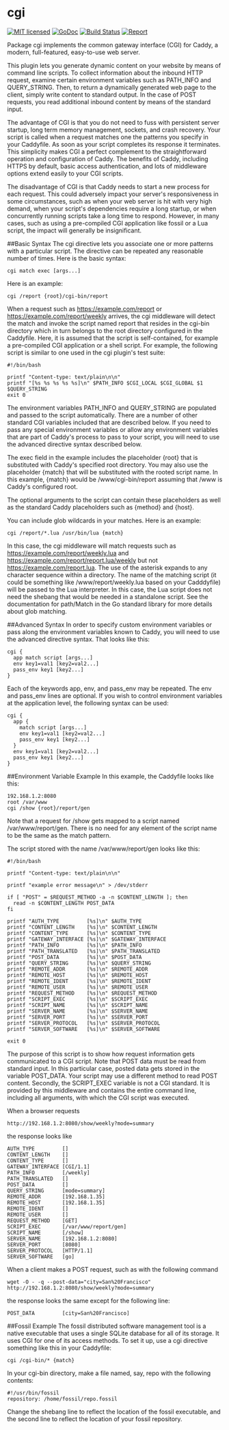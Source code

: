 # cgi

[![MIT licensed](https://img.shields.io/badge/license-MIT-blue.svg)](https://raw.githubusercontent.com/jung-kurt/caddy-cgi/master/LICENSE)
[![GoDoc](https://godoc.org/github.com/jung-kurt/caddy-cgi?status.svg)](https://godoc.org/github.com/jung-kurt/caddy-cgi)
[![Build Status](https://travis-ci.org/jung-kurt/caddy-cgi.svg?branch=master)](https://travis-ci.org/jung-kurt/caddy-cgi)
[![Report](https://goreportcard.com/badge/github.com/jung-kurt/caddy-cgi)](https://goreportcard.com/report/github.com/jung-kurt/caddy-cgi)

Package cgi implements the common gateway interface (CGI) for Caddy, a modern,
full-featured, easy-to-use web server.

This plugin lets you generate dynamic content on your website by means of
command line scripts. To collect information about the inbound HTTP request,
examine certain environment variables such as PATH_INFO and QUERY_STRING. Then,
to return a dynamically generated web page to the client, simply write content
to standard output. In the case of POST requests, you read additional inbound
content by means of the standard input.

The advantage of CGI is that you do not need to fuss with persistent server
startup, long term memory management, sockets, and crash recovery. Your script
is called when a request matches one the patterns you specify in your
Caddyfile. As soon as your script completes its response it terminates. This
simplicity makes CGI a perfect complement to the straightforward operation and
configuration of Caddy. The benefits of Caddy, including HTTPS by default,
basic access authentication, and lots of middleware options extend easily to
your CGI scripts.

The disadvantage of CGI is that Caddy needs to start a new process for each
request. This could adversely impact your server's responsiveness in some
circumstances, such as when your web server is hit with very high demand, when
your script's dependencies require a long startup, or when concurrently running
scripts take a long time to respond. However, in many cases, such as using a
pre-compiled CGI application like fossil or a Lua script, the impact will
generally be insignificant.

##Basic Syntax
The cgi directive lets you associate one or more patterns with a particular
script. The directive can be repeated any reasonable number of times. Here is
the basic syntax:

```
cgi match exec [args...]
```

Here is an example:

```
cgi /report {root}/cgi-bin/report
```

When a request such as https://example.com/report or
https://example.com/report/weekly arrives, the cgi middleware will detect the
match and invoke the script named report that resides in the cgi-bin directory
which in turn belongs to the root directory configured in the Caddyfile. Here,
it is assumed that the script is self-contained, for example a pre-compiled CGI
application or a shell script. For example, the following script is similar to
one used in the cgi plugin's test suite:

```
#!/bin/bash

printf "Content-type: text/plain\n\n"
printf "[%s %s %s %s %s]\n" $PATH_INFO $CGI_LOCAL $CGI_GLOBAL $1 $QUERY_STRING
exit 0
```

The environment variables PATH_INFO and QUERY_STRING are populated and passed
to the script automatically. There are a number of other standard CGI variables
included that are described below. If you need to pass any special environment
variables or allow any environment variables that are part of Caddy's process
to pass to your script, you will need to use the advanced directive syntax
described below.

The exec field in the example includes the placeholder {root} that is
substituted with Caddy's specified root directory. You may also use the
placeholder {match} that will be substituted with the rooted script name. In
this example, {match} would be /www/cgi-bin/report assuming that /www is
Caddy's configured root.

The optional arguments to the script can contain these placeholders as well as
the standard Caddy placeholders such as {method} and {host}.

You can include glob wildcards in your matches. Here is an example:

```
cgi /report/*.lua /usr/bin/lua {match}
```

In this case, the cgi middleware will match requests such as
https://example.com/report/weekly.lua and
https://example.com/report/report.lua/weekly but not
https://example.com/report.lua. The use of the asterisk expands to any
character sequence within a directory. The name of the matching script (it
could be something like /www/report/weekly.lua based on your Cadddyfile) will
be passed to the Lua interpreter. In this case, the Lua script does not need
the shebang that would be needed in a standalone script. See the documentation
for path/Match in the Go standard library for more details about glob matching.

##Advanced Syntax
In order to specify custom environment variables or pass along the environment
variables known to Caddy, you will need to use the advanced directive syntax.
That looks like this:

```
cgi {
  app match script [args...]
  env key1=val1 [key2=val2...]
  pass_env key1 [key2...]
}
```

Each of the keywords app, env, and pass_env may be repeated. The env and
pass_env lines are optional. If you wish to control environment variables at
the application level, the following syntax can be used:

```
cgi {
  app {
    match script [args...]
    env key1=val1 [key2=val2...]
    pass_env key1 [key2...]
  }
  env key1=val1 [key2=val2...]
  pass_env key1 [key2...]
}
```

##Environment Variable Example
In this example, the Caddyfile looks like this:

```
192.168.1.2:8080
root /var/www
cgi /show {root}/report/gen
```

Note that a request for /show gets mapped to a script named
/var/www/report/gen. There is no need for any element of the script name to be
the same as the match pattern.

The script stored with the name /var/www/report/gen looks like this:

```
#!/bin/bash

printf "Content-type: text/plain\n\n"

printf "example error message\n" > /dev/stderr

if [ "POST" = $REQUEST_METHOD -a -n $CONTENT_LENGTH ]; then
  read -n $CONTENT_LENGTH POST_DATA
fi

printf "AUTH_TYPE         [%s]\n" $AUTH_TYPE
printf "CONTENT_LENGTH    [%s]\n" $CONTENT_LENGTH
printf "CONTENT_TYPE      [%s]\n" $CONTENT_TYPE
printf "GATEWAY_INTERFACE [%s]\n" $GATEWAY_INTERFACE
printf "PATH_INFO         [%s]\n" $PATH_INFO
printf "PATH_TRANSLATED   [%s]\n" $PATH_TRANSLATED
printf "POST_DATA         [%s]\n" $POST_DATA
printf "QUERY_STRING      [%s]\n" $QUERY_STRING
printf "REMOTE_ADDR       [%s]\n" $REMOTE_ADDR
printf "REMOTE_HOST       [%s]\n" $REMOTE_HOST
printf "REMOTE_IDENT      [%s]\n" $REMOTE_IDENT
printf "REMOTE_USER       [%s]\n" $REMOTE_USER
printf "REQUEST_METHOD    [%s]\n" $REQUEST_METHOD
printf "SCRIPT_EXEC       [%s]\n" $SCRIPT_EXEC
printf "SCRIPT_NAME       [%s]\n" $SCRIPT_NAME
printf "SERVER_NAME       [%s]\n" $SERVER_NAME
printf "SERVER_PORT       [%s]\n" $SERVER_PORT
printf "SERVER_PROTOCOL   [%s]\n" $SERVER_PROTOCOL
printf "SERVER_SOFTWARE   [%s]\n" $SERVER_SOFTWARE

exit 0
```

The purpose of this script is to show how request information gets communicated
to a CGI script. Note that POST data must be read from standard input. In this
particular case, posted data gets stored in the variable POST_DATA. Your script
may use a different method to read POST content. Secondly, the SCRIPT_EXEC
variable is not a CGI standard. It is provided by this middleware and contains
the entire command line, including all arguments, with which the CGI script was
executed.

When a browser requests

```
http://192.168.1.2:8080/show/weekly?mode=summary
```

the response looks like

```
AUTH_TYPE         []
CONTENT_LENGTH    []
CONTENT_TYPE      []
GATEWAY_INTERFACE [CGI/1.1]
PATH_INFO         [/weekly]
PATH_TRANSLATED   []
POST_DATA         []
QUERY_STRING      [mode=summary]
REMOTE_ADDR       [192.168.1.35]
REMOTE_HOST       [192.168.1.35]
REMOTE_IDENT      []
REMOTE_USER       []
REQUEST_METHOD    [GET]
SCRIPT_EXEC       [/var/www/report/gen]
SCRIPT_NAME       [/show]
SERVER_NAME       [192.168.1.2:8080]
SERVER_PORT       [8080]
SERVER_PROTOCOL   [HTTP/1.1]
SERVER_SOFTWARE   [go]
```

When a client makes a POST request, such as with the following command

```
wget -O - -q --post-data="city=San%20Francisco" http://192.168.1.2:8080/show/weekly?mode=summary
```

the response looks the same except for the following line:

```
POST_DATA         [city=San%20Francisco]
```

##Fossil Example
The fossil distributed software management tool is a native executable that
uses a single SQLite database for all of its storage. It uses CGI for one of
its access methods. To set it up, use a cgi directive something like this in
your Caddyfile:

```
cgi /cgi-bin/* {match}
```

In your cgi-bin directory, make a file named, say, repo with the following contents:

```
#!/usr/bin/fossil
repository: /home/fossil/repo.fossil
```

Change the shebang line to reflect the location of the fossil executable, and the second line to reflect the
location of your fossil repository.


